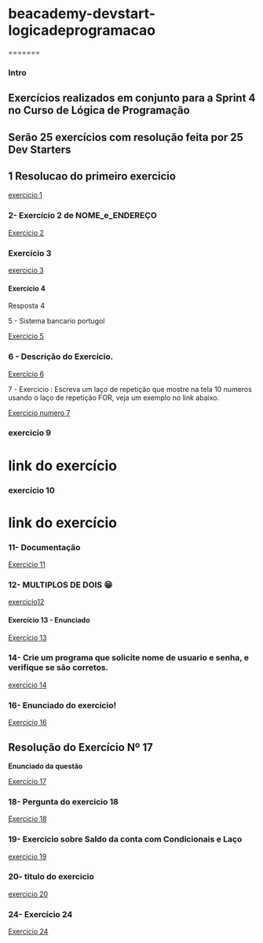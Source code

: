 # beacademy-devstart-logicadeprogramacao

=======
### Intro

## Exercícios realizados em conjunto para a Sprint 4 no Curso de Lógica de Programação

## Serão 25 exercícios com resolução feita por 25 Dev Starters

## 1 Resolucao do primeiro exercicio

[exercicio 1](beacademy-devstart-logicadeprogramacao\exercicio1\exercicio1.txt)

### 2- Exercício 2 de NOME_e_ENDEREÇO
[Exercicio 2](beacademy-devstart-logicadeprogramacao)

### Exercício 3
[exercicio 3](beacademy-devstart-logicadeprogramacao)

#### Exercício 4

Resposta 4

5 - Sistema bancario portugol

 [Exercicio 5](./exercicio5.por)

### 6 - Descrição do Exercício.
[Exercício 6](https://github.com/rejota23/beacademy-devstart-logicadeprogramacao/blob/feature/exercicio6/exercicio6.txt)

7 - Exercicio : Escreva um laço de repetição que mostre na tela 10 numeros usando o laço de repetição FOR, veja um exemplo no link abaixo.

[Exercicio numero 7](https://link-da-documentação)

### exercicio 9
# link do exercício

### exercício 10
# link do exercício

### 11- Documentação
[Exercicio 11](https://link-da-documentação)

### 12- MULTIPLOS DE DOIS 😁
[exercicio12](http://multiplos-de-dois.com)

#### Exercício 13 - Enunciado
[Exercício 13](https://link-da-documentação)

### 14- Crie um programa que solicite nome de usuario e senha, e verifique se são corretos.
[exercicio 14](https://github.com/gdg89/beacademy-devstart-logicadeprogramacao/blob/master/VALIDACAO_SENHA.ALG)

### 16- Enunciado do exercício!
[Exercicio 16](https://linktodocumentation)

## Resolução do Exercício Nº 17

**Enunciado da questão**

[Exercício 17](./exercicio17.alg)

### 18- Pergunta do exercicio 18
[Exercicio 18](https://github.com/rejota23/beacademy-devstart-logicadeprogramacao/blob/b8e5aec06ff062346ef4154e06130a7e6f6244e6/exercicio%2018.txt)

### 19- Exercicio sobre Saldo da conta com Condicionais e Laço 
[exercicio 19](https://github.com/rejota23/beacademy-devstart-logicadeprogramacao/blob/feature/exercicio19/exercicio19.alg)

### 20- titulo do exercicio
[exercicio 20](beacademy-devstart-logicadeprogramacao\exercicio20\exercicio20.txt)

### 24- Exercício 24
[Exercicio 24](./exercicio24.txt)
